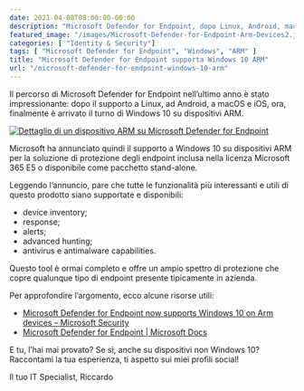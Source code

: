 ```yaml
---
date: 2021-04-08T08:00:00-00:00
description: "Microsoft Defender for Endpoint, dopo Linux, Android, macoS e iOS, ora supporta anche i dispositivi Windows 10 basati su architettura ARM."
featured_image: "/images/Microsoft-Defender-for-Endpoint-Arm-Devices2.jpg"
categories: [ "Identity & Security"]
tags: [ "Microsoft Defender for Endpoint", "Windows", "ARM" ]
title: "Microsoft Defender for Endpoint supporta Windows 10 ARM"
url: "/microsoft-defender-for-endpoint-windows-10-arm"
---
```

Il percorso di Microsoft Defender for Endpoint nell’ultimo anno è stato impressionante: dopo il supporto a Linux, ad Android, a macOS e iOS, ora, finalmente è arrivato il turno di Windows 10 su dispositivi ARM.

[![Dettaglio di un dispositivo ARM su Microsoft Defender for Endpoint](/images/Microsoft-Defender-for-Endpoint-Arm-Devices2.jpg)](/images/Microsoft-Defender-for-Endpoint-Arm-Devices2.jpg)

Microsoft ha annunciato quindi il supporto a Windows 10 su dispositivi ARM per la soluzione di protezione degli endpoint inclusa nella licenza Microsoft 365 E5 o disponibile come pacchetto stand-alone.

Leggendo l’annuncio, pare che tutte le funzionalità più interessanti e utili di questo prodotto siano supportate e disponibili:
- device inventory;
- response;
- alerts;
- advanced hunting;
- antivirus e antimalware capabilities.

Questo tool è ormai completo e offre un ampio spettro di protezione che copre qualunque tipo di endpoint presente tipicamente in azienda.

Per approfondire l’argomento, ecco alcune risorse utili: 
- [Microsoft Defender for Endpoint now supports Windows 10 on Arm devices – Microsoft Security](https://www.microsoft.com/security/blog/2021/04/05/microsoft-defender-for-endpoint-now-supports-windows-10-on-arm/)
- [Microsoft Defender for Endpoint | Microsoft Docs](https://docs.microsoft.com/en-us/microsoft-365/security/defender-endpoint/microsoft-defender-endpoint?view=o365-worldwide)

E tu, l’hai mai provato? Se sì, anche su dispositivi non Windows 10? Raccontami la tua esperienza, ti aspetto sui miei profili social!

Il tuo IT Specialist, Riccardo